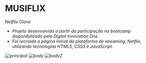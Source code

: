 # MUSIFLIX
<em>Netflix Clone<em>
- Projeto desenvolvido a partir da participação no bootcamp disponibilizado pela Digital Innovation One.
- Foi recriada a página inicial da plataforma de streaming, Netflix, utilizando tecnologias HTML5, CSS3 e JavaScript.
 
![principal](https://user-images.githubusercontent.com/57646773/112241463-0b88e200-8c29-11eb-85d1-2af67c9a2a58.jpeg)
![body](https://user-images.githubusercontent.com/57646773/112241486-15aae080-8c29-11eb-81f4-6257db993a89.jpeg)
![body2](https://user-images.githubusercontent.com/57646773/112241621-5efb3000-8c29-11eb-919f-dc3bce4d9ea9.jpeg)
